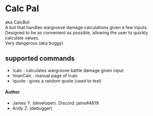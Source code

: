 # Calc Pal
aka CalcBot  
A bot that handles wargroove damage calculations given a few inputs.  
Designed to be as convenient as possible, allowing the user to quickly calculate values.  
Very dangerous (aka buggy)  

## supported commands
- !calc : calculates wargroove battle damage given input
- !manCalc : manual page of !calc
- !quote : gives a random quote (used to test)

#### Author
* James Y. (developer). Discord: jams#4819
* Andy Z. (debugger)
